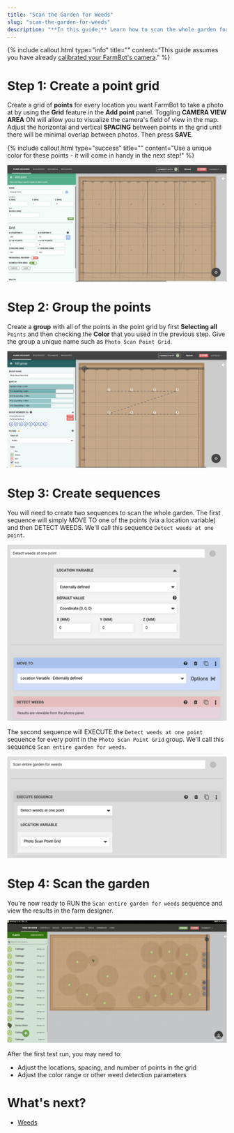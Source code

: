 ```yaml
---
title: "Scan the Garden for Weeds"
slug: "scan-the-garden-for-weeds"
description: "**In this guide:** Learn how to scan the whole garden for weeds using a group of points."
---
```



{%
include callout.html
type="info"
title=""
content="This guide assumes you have already [calibrated your FarmBot's camera](../../The-FarmBot-Web-App/photos/camera-calibration.md)."
%}

# Step 1: Create a point grid
Create a grid of **points** for every location you want FarmBot to take a photo at by using the **Grid** feature in the **Add point** panel. Toggling **CAMERA VIEW AREA** <span class="fb-peripheral-on">ON</span> will allow you to visualize the camera's field of view in the map. Adjust the horizontal and vertical **SPACING** between points in the grid until there will be minimal overlap between photos. Then press **SAVE**.

{%
include callout.html
type="success"
title=""
content="Use a unique color for these points - it will come in handy in the next step!"
%}



![point grid creation](_images/point_grid_creation.png)

# Step 2: Group the points
Create a **group** with all of the points in the point grid by first **Selecting all** `Points` and then checking the **Color** that you used in the previous step. Give the group a unique name such as `Photo Scan Point Grid`.

![point group creation](_images/point_group_creation.png)

# Step 3: Create sequences
You will need to create two sequences to scan the whole garden. The first sequence will simply <span class="fb-step fb-move-absolute">MOVE TO</span> one of the points (via a location variable) and then <span class="fb-step fb-run-farmware">DETECT WEEDS</span>. We'll call this sequence `Detect weeds at one point`.

![detect weeds at point sequence](_images/detect_weeds_at_point_sequence.png)

The second sequence will <span class="fb-step fb-execute">EXECUTE</span> the `Detect weeds at one point` sequence for every point in the `Photo Scan Point Grid` group. We'll call this sequence `Scan entire garden for weeds`.

![scan entire garden for weeds sequence](_images/scan_entire_garden_for_weeds_sequence.png)

# Step 4: Scan the garden
You're now ready to <span class="fb-button fb-orange">RUN</span> the `Scan entire garden for weeds` sequence and view the results in the farm designer.

![garden scan](_images/garden_scan.gif)

After the first test run, you may need to:

  * Adjust the locations, spacing, and number of points in the grid
  * Adjust the color range or other weed detection parameters

# What's next?

 * [Weeds](../../The-FarmBot-Web-App/weeds.md)
